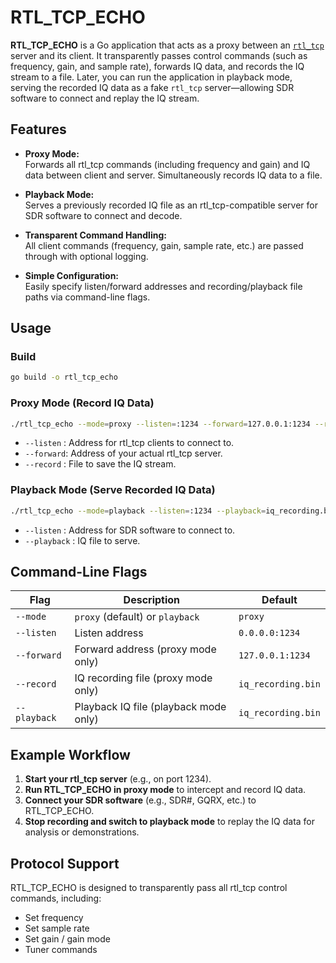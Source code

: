 # RTL_TCP_ECHO

**RTL_TCP_ECHO** is a Go application that acts as a proxy between an [`rtl_tcp`](https://osmocom.org/projects/rtl-sdr/wiki/Rtl-sdr) server and its client. It transparently passes control commands (such as frequency, gain, and sample rate), forwards IQ data, and records the IQ stream to a file. Later, you can run the application in playback mode, serving the recorded IQ data as a fake `rtl_tcp` server—allowing SDR software to connect and replay the IQ stream.

## Features

- **Proxy Mode:**  
  Forwards all rtl_tcp commands (including frequency and gain) and IQ data between client and server. Simultaneously records IQ data to a file.

- **Playback Mode:**  
  Serves a previously recorded IQ file as an rtl_tcp-compatible server for SDR software to connect and decode.

- **Transparent Command Handling:**  
  All client commands (frequency, gain, sample rate, etc.) are passed through with optional logging.

- **Simple Configuration:**  
  Easily specify listen/forward addresses and recording/playback file paths via command-line flags.

## Usage

### Build

```sh
go build -o rtl_tcp_echo
```

### Proxy Mode (Record IQ Data)

```sh
./rtl_tcp_echo --mode=proxy --listen=:1234 --forward=127.0.0.1:1234 --record=iq_recording.bin
```

- `--listen` : Address for rtl_tcp clients to connect to.
- `--forward`: Address of your actual rtl_tcp server.
- `--record` : File to save the IQ stream.

### Playback Mode (Serve Recorded IQ Data)

```sh
./rtl_tcp_echo --mode=playback --listen=:1234 --playback=iq_recording.bin
```

- `--listen`   : Address for SDR software to connect to.
- `--playback` : IQ file to serve.

## Command-Line Flags

| Flag        | Description                                  | Default                |
|-------------|----------------------------------------------|------------------------|
| `--mode`    | `proxy` (default) or `playback`              | `proxy`                |
| `--listen`  | Listen address                               | `0.0.0.0:1234`         |
| `--forward` | Forward address (proxy mode only)            | `127.0.0.1:1234`       |
| `--record`  | IQ recording file (proxy mode only)          | `iq_recording.bin`     |
| `--playback`| Playback IQ file (playback mode only)        | `iq_recording.bin`     |

## Example Workflow

1. **Start your rtl_tcp server** (e.g., on port 1234).
2. **Run RTL_TCP_ECHO in proxy mode** to intercept and record IQ data.
3. **Connect your SDR software** (e.g., SDR#, GQRX, etc.) to RTL_TCP_ECHO.
4. **Stop recording and switch to playback mode** to replay the IQ data for analysis or demonstrations.

## Protocol Support

RTL_TCP_ECHO is designed to transparently pass all rtl_tcp control commands, including:

- Set frequency
- Set sample rate
- Set gain / gain mode
- Tuner commands